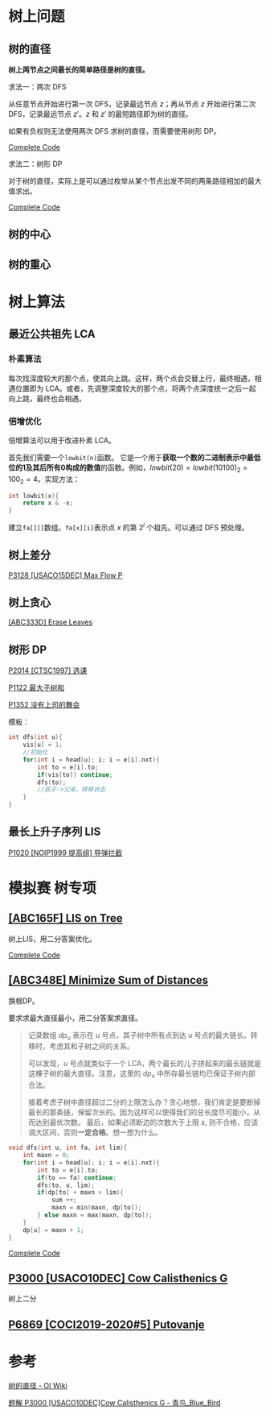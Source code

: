 # 树上问题

## 树的直径

**树上两节点之间最长的简单路径是树的直径。**

求法一：两次 DFS

从任意节点开始进行第一次 DFS，记录最远节点 $z$；再从节点 $z$ 开始进行第二次 DFS，记录最远节点 $z'$。$z$ 和 $z'$ 的最短路径即为树的直径。

如果有负权则无法使用两次 DFS 求树的直径，而需要使用树形 DP。

[Complete Code](https://www.luogu.com.cn/record/190885544)

求法二：树形 DP

对于树的直径，实际上是可以通过枚举从某个节点出发不同的两条路径相加的最大值求出。

[Complete Code](https://www.luogu.com.cn/record/190897020)

## 树的中心

## 树的重心

# 树上算法

## 最近公共祖先 LCA

### 朴素算法

每次找深度较大的那个点，使其向上跳。这样，两个点会交替上行，最终相遇，相遇位置即为 LCA。或者，先调整深度较大的那个点，将两个点深度统一之后一起向上跳，最终也会相遇。

### 倍增优化

倍增算法可以用于改进朴素 LCA。

首先我们需要一个`lowbit(n)`函数。 它是一个用于**获取一个数的二进制表示中最低位的1及其后所有0构成的数值**的函数。例如，$lowbit(20) = lowbit(10100)_2 = 100_2 = 4$。实现方法：

```cpp
int lowbit(x){
    return x & -x;
}
```

建立`fa[][]`数组。`fa[x][i]`表示点 $x$ 的第 $2^i$ 个祖先。可以通过 DFS 预处理。 

## 树上差分

[P3128 [USACO15DEC] Max Flow P](https://www.luogu.com.cn/problem/P3128)



## 树上贪心

[[ABC333D] Erase Leaves](https://www.luogu.com.cn/problem/AT_abc333_d)





## 树形 DP

[P2014 [CTSC1997] 选课](https://www.luogu.com.cn/problem/P2014)

[P1122 最大子树和](https://www.luogu.com.cn/problem/P1122)

[P1352 没有上司的舞会](https://www.luogu.com.cn/problem/P1352)

模板：

```cpp
int dfs(int u){
    vis[u] = 1;
    //初始化
    for(int i = head[u]; i; i = e[i].nxt){
        int to = e[i].to;
        if(vis[to]) continue;
        dfs(to);
        //孩子->父亲，转移状态
    }
}
```



## 最长上升子序列 LIS

[P1020 [NOIP1999 提高组] 导弹拦截](https://www.luogu.com.cn/problem/P1020)



# 模拟赛 树专项

## [[ABC165F] LIS on Tree](https://www.luogu.com.cn/problem/AT_abc165_f)

树上LIS，用二分答案优化。

[Complete Code](https://www.luogu.com.cn/record/190942546)

## [[ABC348E] Minimize Sum of Distances](https://www.luogu.com.cn/problem/AT_abc348_e)

换根DP。

要求求最大直径最小，用二分答案求直径。

> 记录数组 $dp_u$ 表示在 $u$ 号点，其子树中所有点到达 $u$ 号点的最大链长。转移时，考虑其和子树之间的关系。
>
> 可以发现，$u$ 号点就类似于一个 LCA，两个最长的儿子拼起来的最长链就是这棵子树的最大直径。注意，这里的 $dp_v$ 中所存最长链均已保证子树内部合法。
>
> 接着考虑子树中直径超过二分的上限怎么办？贪心地想，我们肯定是要断掉最长的那条链，保留次长的。因为这样可以使得我们的总长度尽可能小，从而达到最优次数。 最后，如果必须断边的次数大于上限 $s$, 则不合格，应该调大区间，否则**一定合格**。想一想为什么。

```cpp
void dfs(int u, int fa, int lim){
    int maxn = 0;
    for(int i = head[u]; i; i = e[i].nxt){
        int to = e[i].to;
        if(to == fa) continue;
        dfs(to, u, lim);
        if(dp[to] + maxn > lim){
            sum ++;
            maxn = min(maxn, dp[to]);
        } else maxn = max(maxn, dp[to]);
    }
    dp[u] = maxn + 1;
}
```

[Complete Code](https://www.luogu.com.cn/record/190956093)

## [P3000 [USACO10DEC] Cow Calisthenics G](https://www.luogu.com.cn/problem/P3000)

树上二分

## [P6869 [COCI2019-2020#5] Putovanje](https://www.luogu.com.cn/problem/P6869)



# 参考

[树的直径 - OI Wiki](https://oi-wiki.org/graph/tree-diameter/)

[题解 P3000 [USACO10DEC]Cow Calisthenics G - 青鸟_Blue_Bird](https://www.luogu.com.cn/article/ny50jzze)
